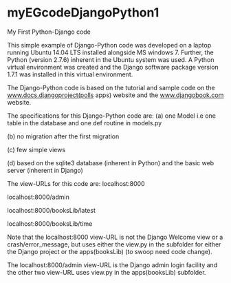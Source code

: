 myEGcodeDjangoPython1
=====================

My First Python-Django code

This simple example of Django-Python code was developed on a laptop running Ubuntu 14.04 LTS installed alongside MS windows 7. Further, the Python (version 2.7.6) inherent in the Ubuntu system was used. A Python virtual environment was created and the Django software package version 1.7.1 was installed in this virtual environment.

The Django-Python code is based on the tutorial and sample code on the www.docs.djangoproject(polls apps) website and the www.djangobook.com website.

The specifications for this Django-Python code are:
(a) one Model
    i.e one table in the database and one def routine in models.py
    
(b) no migration after the first migration

(c) few simple views

(d) based on the sqlite3 database (inherent in Python) and the basic web server (inherent in Django)

The view-URLs for this code are:
localhost:8000

localhost:8000/admin

localhost:8000/booksLib/latest

localhost:8000/booksLib/time


Note that the localhost:8000 view-URL is not the Django Welcome view or a crash/error_message, but uses either the view.py in the subfolder for either the Django project or the apps(booksLib) (to swoop need code change).

The localhost:8000/admin view-URL is the Django admin login facility and the other two view-URL uses view.py in the apps(booksLib) subfolder.

